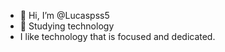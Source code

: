 - 👋 Hi, I’m @Lucaspss5
- 👀 Studying technology
- I like technology that is focused and dedicated.

<!---
Lucaspss5/Lucaspss5 is a ✨ special ✨ repository because its `README.md` (this file) appears on your GitHub profile.
You can click the Preview link to take a look at your changes.
--->
